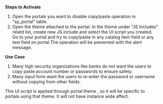 **Steps to Activate**
1. Open the portals you want to disable copy/paste operation in "sp_portal" table.
2. Open the theme attached to the portal.
In the theme under "JS Includes" relatd list, create new JS include and select the UI script you created. Go to your portal and try to copy/paste in any catalog item field or any text field on portal.The operation will be prevented with the alert message.

**Use Case**
1. Many high security organizations like banks do not want the users to copy paste account number or passwords to ensure safety.
2. Many input form want the users to re-enter the password or username without copying from other fields.

This UI script is applied through portal theme , so it will be specific to portals using that theme. It will not have instance wide affect.
